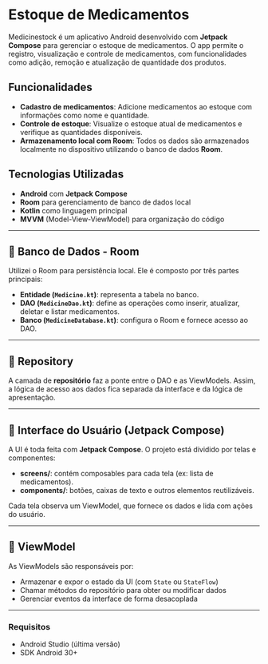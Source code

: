 # Estoque de Medicamentos

Medicinestock é um aplicativo Android desenvolvido com **Jetpack Compose** para gerenciar o estoque de medicamentos. O app permite o registro, visualização e controle de medicamentos, com funcionalidades como adição, remoção e atualização de quantidade dos produtos.

## Funcionalidades

- **Cadastro de medicamentos**: Adicione medicamentos ao estoque com informações como nome e quantidade.
- **Controle de estoque**: Visualize o estoque atual de medicamentos e verifique as quantidades disponíveis.
- **Armazenamento local com Room**: Todos os dados são armazenados localmente no dispositivo utilizando o banco de dados **Room**.

## Tecnologias Utilizadas

- **Android** com **Jetpack Compose**
- **Room** para gerenciamento de banco de dados local
- **Kotlin** como linguagem principal
- **MVVM** (Model-View-ViewModel) para organização do código

---

## 💾 Banco de Dados - Room

Utilizei o Room para persistência local. Ele é composto por três partes principais:

- **Entidade (`Medicine.kt`)**: representa a tabela no banco.
- **DAO (`MedicineDao.kt`)**: define as operações como inserir, atualizar, deletar e listar medicamentos.
- **Banco (`MedicineDatabase.kt`)**: configura o Room e fornece acesso ao DAO.

---

## 🔄 Repository

A camada de **repositório** faz a ponte entre o DAO e as ViewModels. Assim, a lógica de acesso aos dados fica separada da interface e da lógica de apresentação.

---

## 📱 Interface do Usuário (Jetpack Compose)

A UI é toda feita com **Jetpack Compose**. O projeto está dividido por telas e componentes:

- **screens/**: contém composables para cada tela (ex: lista de medicamentos).
- **components/**: botões, caixas de texto e outros elementos reutilizáveis.

Cada tela observa um ViewModel, que fornece os dados e lida com ações do usuário.

---

## 🔧 ViewModel

As ViewModels são responsáveis por:

- Armazenar e expor o estado da UI (com `State` ou `StateFlow`)
- Chamar métodos do repositório para obter ou modificar dados
- Gerenciar eventos da interface de forma desacoplada

---

### Requisitos

- Android Studio (última versão)
- SDK Android 30+

